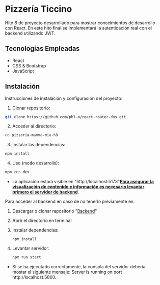 # Pizzería Ticcino

Hito 8 de proyecto desarrollado para mostrar conocimientos de desarrollo con React. En este hito final se implementará la autenticación real con el backend utilizando JWT.

## Tecnologías Empleadas

- React
- CSS & Bootstrap
- JavaScript

## Instalación

Instrucciones de instalación y configuración del proyecto:

1. Clonar repositorio:

```bash
git clone https://github.com/pbl-o/react-router-dos.git
```

2. Acceder al directorio:

```bash
cd pizzeria-mamma-mia-h8
```

3. Instalar las dependencias:

```bash
npm install
```

4. Uso (modo desarrollo):

```bash
npm run dev
```

- La aplicación estará visible en "http://localhost:5173"<u>**Para asegurar la visualización de contenido e información es necesario levantar primero el servidor de backend**</u>.

Para acceder al backend en caso de no tenerlo previamente en:


1. Descargar o clonar repositorio "[Backend](https://github.com/pbl-o/backendpizza)"
2. Abrir el directorio en terminal
3. Instalar dependencias:
   ```
   npm install
   ```
4. Levantar servidor:

   ```bash
   npm run start
   ```

- Si se ha ejecutado correctamente, la consola del servidor debería mostar el siguiente mensaje: Server is running on port http://localhost:5000.


